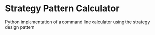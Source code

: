 # Strategy Pattern Calculator
Python implementation of a command line calculator using the strategy design pattern 
